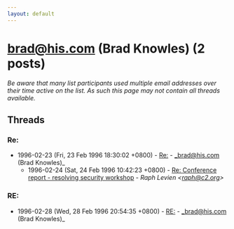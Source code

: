 ```yaml
---
layout: default
---
```


# brad@his.com (Brad Knowles) (2 posts)

_Be aware that many list participants used multiple email addresses over their time active on the list. As such this page may not contain all threads available._

## Threads

### Re:
+ 1996-02-23 (Fri, 23 Feb 1996 18:30:02 +0800) - [Re:](/archive/1996/02/bd416032e857707ab05c3a0f16eb691b5deba9e59867f9617d25407990a9b559) - _brad@his.com (Brad Knowles)_
  + 1996-02-24 (Sat, 24 Feb 1996 10:42:23 +0800) - [Re: Conference report - resolving security workshop](/archive/1996/02/1e405cf2be698ef7ca43b5b08c45d6a59175949f6e12b0b9000de05285fd99a0) - _Raph Levien \<raph@c2.org\>_

### RE:
+ 1996-02-28 (Wed, 28 Feb 1996 20:54:35 +0800) - [RE:](/archive/1996/02/4ed77a1b8503953960b9efcb2ba4fcaef33f7007ec2aacba029e014dab1544ce) - _brad@his.com (Brad Knowles)_

